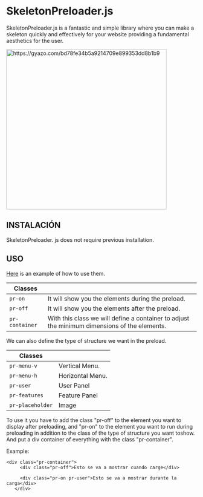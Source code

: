 # SkeletonPreloader.js

SkeletonPreloader.js is a fantastic and simple library where you can make a skeleton quickly and effectively for your website providing a fundamental aesthetics for the user.

<a href="https://gyazo.com/bd78fe34b5a9214709e899353dd8b1b9"><img align="center" src="https://i.gyazo.com/bd78fe34b5a9214709e899353dd8b1b9.gif" alt="https://gyazo.com/bd78fe34b5a9214709e899353dd8b1b9" width="424"/></a><br>

## INSTALACIÓN
SkeletonPreloader. js does not require previous installation.

## USO

[Here](https://aythamisalvadorrodriguezvalentin.github.io/SkeletonPreloader/) is an example of how to use them.

| ﻿Classes | |
|--------------------|--------------------|
| `pr-on` | It will show you the elements during the preload. |
| `pr-off` | It will show you the elements after the preload. |
| `pr-container` | With this class we will define a container to adjust the minimum dimensions of the elements. |


We can also define the type of structure we want in the preload. 

| ﻿Classes | |
|--------------------|--------------------|
| `pr-menu-v` | Vertical Menu. |
| `pr-menu-h` | Horizontal Menu. |
| `pr-user` | User Panel |
| `pr-features` | Feature Panel |
| `pr-placeholder` | Image |

To use it you have to add the class "pr-off" to the element you want to display after preloading, and "pr-on" to the element you want to run during preloading in addition to the class of the type of structure you want toshow. 
And put a div container of everything with the class "pr-container". 

Example: 

```
<div class="pr-container">
     <div class="pr-off">Esto se va a mostrar cuando carge</div>

     <div class="pr-on pr-user">Esto se va a mostrar durante la carga</div>
   </div>
```